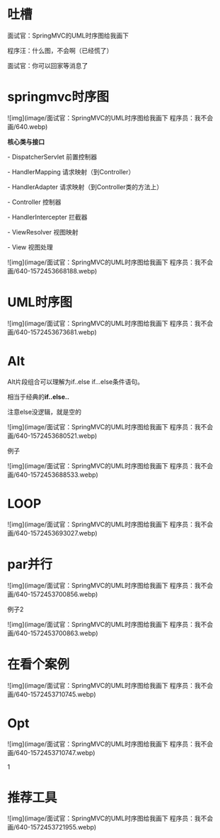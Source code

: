 # **吐槽**

面试官：SpringMVC的UML时序图给我画下

程序汪：什么图，不会啊（已经慌了）

面试官：你可以回家等消息了

# springmvc时序图

![img](image/面试官：SpringMVC的UML时序图给我画下 程序员：我不会画/640.webp)



**核心类与接口**

\- DispatcherServlet 前置控制器

\- HandlerMapping 请求映射（到Controller）

\- HandlerAdapter 请求映射（到Controller类的方法上）

\- Controller 控制器

\- HandlerIntercepter 拦截器

\- ViewResolver 视图映射

\- View 视图处理


![img](image/面试官：SpringMVC的UML时序图给我画下 程序员：我不会画/640-1572453668188.webp)



# UML时序图


![img](image/面试官：SpringMVC的UML时序图给我画下 程序员：我不会画/640-1572453673681.webp)



# Alt

Alt片段组合可以理解为if..else if...else条件语句。

相当于经典的**if..else..**

注意else没逻辑，就是空的


![img](image/面试官：SpringMVC的UML时序图给我画下 程序员：我不会画/640-1572453680521.webp)



例子


![img](image/面试官：SpringMVC的UML时序图给我画下 程序员：我不会画/640-1572453688533.webp)



# LOOP


![img](image/面试官：SpringMVC的UML时序图给我画下 程序员：我不会画/640-1572453693027.webp)



# par并行


![img](image/面试官：SpringMVC的UML时序图给我画下 程序员：我不会画/640-1572453700856.webp)



例子2

![img](image/面试官：SpringMVC的UML时序图给我画下 程序员：我不会画/640-1572453700863.webp)

# 在看个案例

![img](image/面试官：SpringMVC的UML时序图给我画下 程序员：我不会画/640-1572453710745.webp)



# Opt

![img](image/面试官：SpringMVC的UML时序图给我画下 程序员：我不会画/640-1572453710747.webp)



1

# 推荐工具

![img](image/面试官：SpringMVC的UML时序图给我画下 程序员：我不会画/640-1572453721955.webp)